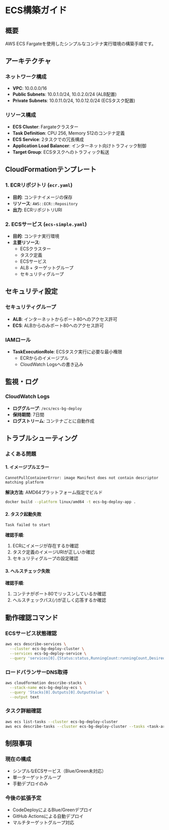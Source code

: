 # ECS構築ガイド

## 概要
AWS ECS Fargateを使用したシンプルなコンテナ実行環境の構築手順です。

## アーキテクチャ

### ネットワーク構成
- **VPC**: 10.0.0.0/16
- **Public Subnets**: 10.0.1.0/24, 10.0.2.0/24 (ALB配置)
- **Private Subnets**: 10.0.11.0/24, 10.0.12.0/24 (ECSタスク配置)

### リソース構成
- **ECS Cluster**: Fargateクラスター
- **Task Definition**: CPU 256, Memory 512のコンテナ定義
- **ECS Service**: 2タスクでの冗長構成
- **Application Load Balancer**: インターネット向けトラフィック制御
- **Target Group**: ECSタスクへのトラフィック転送

## CloudFormationテンプレート

### 1. ECRリポジトリ (`ecr.yaml`)
- **目的**: コンテナイメージの保存
- **リソース**: `AWS::ECR::Repository`
- **出力**: ECRリポジトリURI

### 2. ECSサービス (`ecs-simple.yaml`)
- **目的**: コンテナ実行環境
- **主要リソース**:
  - ECSクラスター
  - タスク定義
  - ECSサービス
  - ALB + ターゲットグループ
  - セキュリティグループ

## セキュリティ設定

### セキュリティグループ
- **ALB**: インターネットからポート80へのアクセス許可
- **ECS**: ALBからのみポート80へのアクセス許可

### IAMロール
- **TaskExecutionRole**: ECSタスク実行に必要な最小権限
  - ECRからのイメージプル
  - CloudWatch Logsへの書き込み

## 監視・ログ

### CloudWatch Logs
- **ロググループ**: `/ecs/ecs-bg-deploy`
- **保持期間**: 7日間
- **ログストリーム**: コンテナごとに自動作成

## トラブルシューティング

### よくある問題

#### 1. イメージプルエラー
```
CannotPullContainerError: image Manifest does not contain descriptor matching platform
```
**解決方法**: AMD64プラットフォーム指定でビルド
```bash
docker build --platform linux/amd64 -t ecs-bg-deploy-app .
```

#### 2. タスク起動失敗
```
Task failed to start
```
**確認手順**:
1. ECRにイメージが存在するか確認
2. タスク定義のイメージURIが正しいか確認
3. セキュリティグループの設定確認

#### 3. ヘルスチェック失敗
**確認手順**:
1. コンテナがポート80でリッスンしているか確認
2. ヘルスチェックパス(`/`)が正しく応答するか確認

## 動作確認コマンド

### ECSサービス状態確認
```bash
aws ecs describe-services \
  --cluster ecs-bg-deploy-cluster \
  --services ecs-bg-deploy-service \
  --query 'services[0].{Status:status,RunningCount:runningCount,DesiredCount:desiredCount}'
```

### ロードバランサーDNS取得
```bash
aws cloudformation describe-stacks \
  --stack-name ecs-bg-deploy-ecs \
  --query 'Stacks[0].Outputs[0].OutputValue' \
  --output text
```

### タスク詳細確認
```bash
aws ecs list-tasks --cluster ecs-bg-deploy-cluster
aws ecs describe-tasks --cluster ecs-bg-deploy-cluster --tasks <task-arn>
```

## 制限事項

### 現在の構成
- シンプルなECSサービス（Blue/Green未対応）
- 単一ターゲットグループ
- 手動デプロイのみ

### 今後の拡張予定
- CodeDeployによるBlue/Greenデプロイ
- GitHub Actionsによる自動デプロイ
- マルチターゲットグループ対応